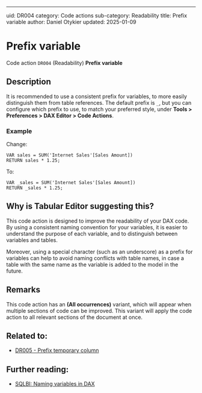 ---
uid: DR004
category: Code actions
sub-category: Readability
title: Prefix variable
author: Daniel Otykier
updated: 2025-01-09

# Prefix variable

Code action `DR004` (Readability) **Prefix variable**

## Description

It is recommended to use a consistent prefix for variables, to more easily distinguish them from table references. The default prefix is `_`, but you can configure which prefix to use, to match your preferred style, under **Tools > Preferences > DAX Editor > Code Actions**.

### Example

Change:
```dax
VAR sales = SUM('Internet Sales'[Sales Amount])
RETURN sales * 1.25;
```
To:
```dax
VAR _sales = SUM('Internet Sales'[Sales Amount])
RETURN _sales * 1.25;
```

## Why is Tabular Editor suggesting this?

This code action is designed to improve the readability of your DAX code. By using a consistent naming convention for your variables, it is easier to understand the purpose of each variable, and to distinguish between variables and tables.

Moreover, using a special character (such as an underscore) as a prefix for variables can help to avoid naming conflicts with table names, in case a table with the same name as the variable is added to the model in the future.

## Remarks

This code action has an **(All occurrences)** variant, which will appear when multiple sections of code can be improved. This variant will apply the code action to all relevant sections of the document at once.

## Related to:

- [DR005 - Prefix temporary column](xref:DR005)

## Further reading:

- [SQLBI: Naming variables in DAX](https://www.sqlbi.com/blog/marco/2019/01/15/naming-variables-in-dax/)

